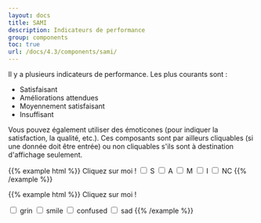 ```yaml
---
layout: docs
title: SAMI
description: Indicateurs de performance
group: components
toc: true
url: /docs/4.3/components/sami/
---
```


Il y a plusieurs indicateurs de performance. Les plus courants sont :

- Satisfaisant
- Améliorations attendues
- Moyennement satisfaisant
- Insuffisant

Vous pouvez également utiliser des émoticones (pour indiquer la satisfaction, la qualité, etc.). Ces composants sont par ailleurs cliquables (si une donnée doit être entrée) ou non cliquables s'ils sont à destination d'affichage seulement.

{{% example html %}}
<span class="pr-3">Cliquez sur moi !</span>
<input type="checkbox" class="sr-only" id="samigreen">
<label for="samigreen" class="sami sami-checkbox-green">S</label>
<input type="checkbox" class="sr-only" id="samiblue">
<label for="samiblue" class="sami sami-checkbox-blue">A</label>
<input type="checkbox" class="sr-only" id="samiyellow">
<label for="samiyellow" class="sami sami-checkbox-yellow">M</label>
<input type="checkbox" class="sr-only" id="samired">
<label for="samired" class="sami sami-checkbox-red">I</label>
<input type="checkbox" class="sr-only" id="samigray">
<label for="samigray" class="sami sami-checkbox-gray">NC</label>
{{% /example %}}

{{% example html %}}
<span class="pr-3">Cliquez sur moi !</span>

<input type="checkbox" class="sr-only" id="smileysgreen">
<label for="smileysgreen" class="sami sami-checkbox-green">
  <span class="sr-only">grin</span>
  <i class="icons-sami-grin icons-size-3x" aria-hidden="true"></i>
</label>

<input type="checkbox" class="sr-only" id="smileysblue">
<label for="smileysblue" class="sami sami-checkbox-blue">
  <span class="sr-only">smile</span>
  <i class="icons-sami-smile icons-size-3x" aria-hidden="true"></i>
</label>

<input type="checkbox" class="sr-only" id="smileysyellow">
<label for="smileysyellow" class="sami sami-checkbox-yellow">
  <span class="sr-only">confused</span>
  <i class="icons-sami-confused icons-size-3x" aria-hidden="true"></i>
</label>

<input type="checkbox" class="sr-only" id="smileysred">
<label for="smileysred" class="sami sami-checkbox-red">
  <span class="sr-only">sad</span>
  <i class="icons-sami-sad icons-size-3x" aria-hidden="true"></i>
</label>
{{% /example %}}

